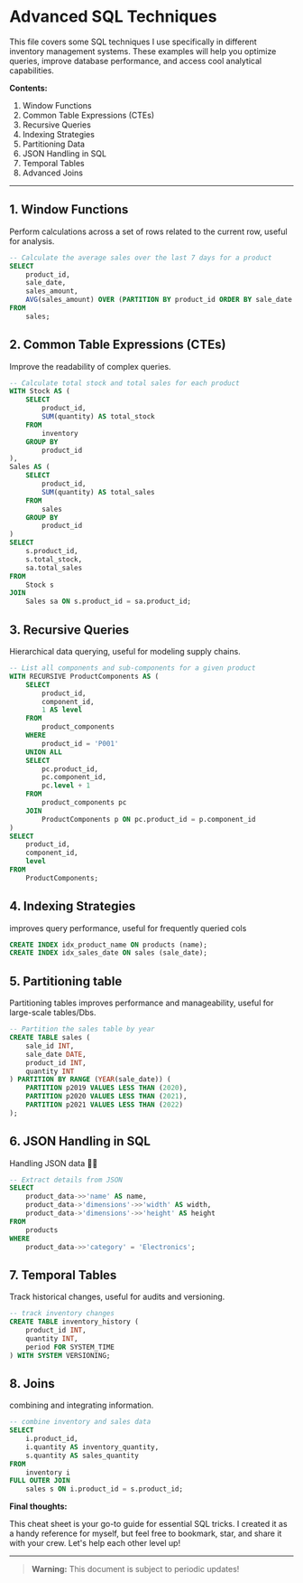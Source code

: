 # Advanced SQL Techniques
This file covers some SQL techniques I use specifically in different inventory management systems. These examples will help you optimize queries, improve database performance, and access cool analytical capabilities.

**Contents:**
1. Window Functions
2. Common Table Expressions (CTEs)
3. Recursive Queries
4. Indexing Strategies
5. Partitioning Data
6. JSON Handling in SQL
7. Temporal Tables
8. Advanced Joins

---

## 1. Window Functions

Perform calculations across a set of rows related to the current row, useful for analysis.

```sql
-- Calculate the average sales over the last 7 days for a product
SELECT 
    product_id,
    sale_date,
    sales_amount,
    AVG(sales_amount) OVER (PARTITION BY product_id ORDER BY sale_date ROWS BETWEEN 6 PRECEDING AND CURRENT ROW) AS avg_sales
FROM 
    sales;
```

## 2. Common Table Expressions (CTEs)

Improve the readability of complex queries.

```sql
-- Calculate total stock and total sales for each product
WITH Stock AS (
    SELECT 
        product_id, 
        SUM(quantity) AS total_stock
    FROM 
        inventory
    GROUP BY 
        product_id
),
Sales AS (
    SELECT 
        product_id, 
        SUM(quantity) AS total_sales
    FROM 
        sales
    GROUP BY 
        product_id
)
SELECT 
    s.product_id,
    s.total_stock,
    sa.total_sales
FROM 
    Stock s
JOIN 
    Sales sa ON s.product_id = sa.product_id;
```

## 3. Recursive Queries

Hierarchical data querying, useful for modeling supply chains.

```sql
-- List all components and sub-components for a given product
WITH RECURSIVE ProductComponents AS (
    SELECT 
        product_id,
        component_id,
        1 AS level
    FROM 
        product_components
    WHERE 
        product_id = 'P001'
    UNION ALL
    SELECT 
        pc.product_id,
        pc.component_id,
        pc.level + 1
    FROM 
        product_components pc
    JOIN 
        ProductComponents p ON pc.product_id = p.component_id
)
SELECT 
    product_id,
    component_id,
    level
FROM 
    ProductComponents;
```

## 4. Indexing Strategies

improves query performance, useful for frequently queried cols

```sql
CREATE INDEX idx_product_name ON products (name);
CREATE INDEX idx_sales_date ON sales (sale_date);
```

## 5. Partitioning table

Partitioning tables improves performance and manageability, useful for large-scale tables/Dbs.

```sql
-- Partition the sales table by year
CREATE TABLE sales (
    sale_id INT,
    sale_date DATE,
    product_id INT,
    quantity INT
) PARTITION BY RANGE (YEAR(sale_date)) (
    PARTITION p2019 VALUES LESS THAN (2020),
    PARTITION p2020 VALUES LESS THAN (2021),
    PARTITION p2021 VALUES LESS THAN (2022)
);
```

## 6. JSON Handling in SQL

Handling JSON data 🤷‍♂️

```sql
-- Extract details from JSON
SELECT 
    product_data->>'name' AS name,
    product_data->'dimensions'->>'width' AS width,
    product_data->'dimensions'->>'height' AS height
FROM 
    products
WHERE 
    product_data->>'category' = 'Electronics';
```

## 7. Temporal Tables

Track historical changes, useful for audits and versioning.

```sql
-- track inventory changes
CREATE TABLE inventory_history (
    product_id INT,
    quantity INT,
    period FOR SYSTEM_TIME
) WITH SYSTEM VERSIONING;
```

## 8. Joins

combining and integrating information.

```sql
-- combine inventory and sales data
SELECT 
    i.product_id, 
    i.quantity AS inventory_quantity,
    s.quantity AS sales_quantity
FROM 
    inventory i
FULL OUTER JOIN 
    sales s ON i.product_id = s.product_id;
```

**Final thoughts:**

This cheat sheet is your go-to guide for essential SQL tricks. I created it as a handy reference for myself, but feel free to bookmark, star, and share it with your crew. Let's help each other level up!

---
> **Warning:** This document is subject to periodic updates!
